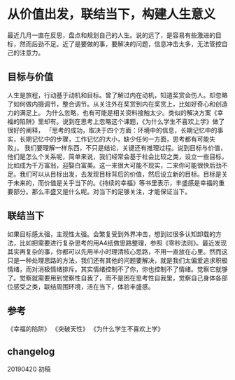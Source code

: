 # 从价值出发，联结当下，构建人生意义
最近几月一直在反思，盘点和规划自己的人生。说的远了，是容易有些激进的目标，然而后劲不足。近了是要做的事，要解决的问题，信息冲击太多，无法管控自己的注意力。

## 目标与价值
人生是旅程，行动基于动机和目标。曾了解过内在动机，知道奖赏会伤人。却忽略了如何做内摄调节，整合调节。从关注外在奖赏到内在奖赏上，比如好奇心和创造力的满足上。
为什么忽略，也有可能是相关资料接触太少。类似的解决方案《幸福的陷阱》里却有。说到在思考上忽略这个课题，《为什么学生不喜欢上学》做了很好的阐释，
「思考的成功，取决于四个方面：环境中的信息，长期记忆中的事实，长期记忆中的步骤，工作记忆的大小，缺少任何一方面，思考都有可能失败」。
我们要理解一样东西，不只是结论，关键还有推理过程。说到目标与价值，他们是怎么个关系呢，简单来说，我们经常会基于社会比较之类，设立一些目标，比如成为千万富翁，迎娶白富美。这一来很大可能不现实，二来你可能很快后劲不足。我们可以从目标出发，去发现目标背后的价值，然后设立新的目标。目标是关于未来的，而价值是关乎当下的。《持续的幸福》等书里表示，丰盛感是幸福的重要部分。那么丰盛又是什么呢。对当下的足够关注，才能保证当下。

## 联结当下
如果目标感太强，主观性太强。会繁复受到外界冲击，想到过很多认知卸载的方法，比如把需要进行复杂思考的用A4纸做思路整理，参照《零秒法则》。最近发现其实再复杂的事，你都可以先用半小时理清核心思路，不用一直放在心里。然而这只是一种处理思路的方法，我们还有其他的问题要解决，就是我们太偏爱追求积极情绪，而对消极情绪排斥。其实情绪控制不了你，你也控制不了情绪。觉察它就够了。觉察就需要用到觉察性自我了，而不是困在思考性自我里，觉察自己身体各部位感受之类，联结周围环境，活在当下，体验丰盛感。

## 参考
《幸福的陷阱》
《突破天性》
《为什么学生不喜欢上学》

## changelog
20190420 初稿